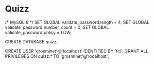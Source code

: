# Quizz

/* MySQL 8 */
SET GLOBAL validate_password.length = 4;
SET GLOBAL validate_password.number_count = 0;
SET GLOBAL validate_password.policy = LOW;

CREATE DATABASE quizz;

CREATE USER 'grosminet'@'localhost' IDENTIFIED BY 'titi';
GRANT ALL PRIVILEGES ON quizz.* TO 'grosminet'@'localhost';
